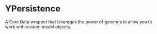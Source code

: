 # YPersistence
A Core Data wrapper that leverages the power of generics to allow you to work with custom model objects.

